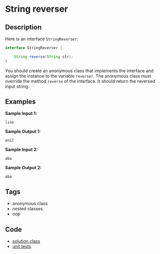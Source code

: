 # String reverser
## Description
Here is an interface `StringReverser`:

```java
interface StringReverser {

    String reverse(String str);
}
```

You should create an anonymous class that implements the interface and assign the instance to the variable `reverser`. The anonymous class must override the method `reverse` of the interface. It should return the reversed input string.


## Examples
**Sample Input 1:**
```console
line
```

**Sample Output 1:**
```console
enil
```

**Sample Input 2:**
```console
aba
```

**Sample Output 2:**
```console
aba
```

## Tags
- anonymous class
- nested classes
- oop

## Code
- [solution class](./src/main/java/dev/nj/solutions/ReverseString.java)
- [unit tests](./src/test/java/ReverseStringTest.java)